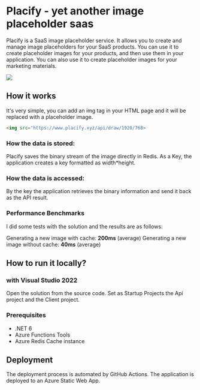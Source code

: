 # Placify - yet another image placeholder saas

Placify is a SaaS image placeholder service. It allows you to create and manage image placeholders for your SaaS products. You can use it to create placeholder images for your products, and then use them in your application. You can also use it to create placeholder images for your marketing materials.

![](https://www.placify.xyz/api/draw/1920/768)

## How it works

It's very simple, you can add an img tag in your HTML page and it will be replaced with a placeholder image.

```html
<img src="https://www.placify.xyz/api/draw/1920/768>
```

### How the data is stored:

Placify saves the binary stream of the image directly in Redis. As a Key, the application creates a key formatted as width*height.

### How the data is accessed:

By the key the application retrieves the binary information and send it back as the API result.

### Performance Benchmarks

I did some tests with the solution and the results are as follows:

Generating a new image with cache: **200ms** (average)
Generating a new image without cache: **40ms** (average)

## How to run it locally?

### with Visual Studio 2022
Open the solution from the source code.
Set as Startup Projects the Api project and the Client project.

### Prerequisites

- .NET 6
- Azure Functions Tools
- Azure Redis Cache instance

## Deployment

The deployment process is automated by GitHub Actions.
The application is deployed to an Azure Static Web App.